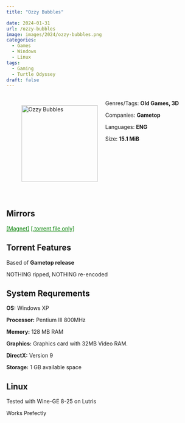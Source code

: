 ```yaml
---
title: "Ozzy Bubbles"

date: 2024-01-31
url: /ozzy-bubbles
image: images/2024/ozzy-bubbles.png
categories:
  - Games
  - Windows
  - Linux
tags:
  - Gaming
  - Turtle Odyssey
draft: false
---
```

##
<figure style="float: left; margin-right: 20px;">
  <img src="/images/2024/ozzy-bubbles.png" alt="Ozzy Bubbles" style="width: 200px;">
</figure>

Genres/Tags: **Old Games, 3D**

Companies: **Gametop**

Languages: **ENG**

Size: **15.1 MiB**
# ⠀
# ⠀

## Mirrors
<a href="magnet:?xt=urn:btih:7U5CCQA4YPIVJKM4UIIYH4VJI2AWVUA2&dn=Ozzy%20Bubbles" style="color: green;">[Magnet]</a>
<a href="https://www.dropbox.com/scl/fi/8azzdoa7w3vwpgixojv71/Ozzy-Bubbles.torrent?rlkey=mrf3oct1i9yw15t2c68n0dfde&dl=1" style="color: green;">[.torrent file only]</a>

## Torrent Features
Based of **Gametop release**

NOTHING ripped, NOTHING re-encoded

## System Requrements
**OS:** Windows XP

**Processor:** Pentium III 800MHz

**Memory:** 128 MB RAM

**Graphics:** Graphics card with 32MB Video RAM.

**DirectX:** Version 9

**Storage:** 1 GB available space


## Linux

Tested with Wine-GE 8-25 on Lutris

Works Prefectly